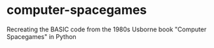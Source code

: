 # computer-spacegames
Recreating the BASIC code from the 1980s Usborne book "Computer Spacegames" in Python
